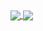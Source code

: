 <a href="https://github.com/anuraghazra/github-readme-stats">
  <img align="center" src="https://github-readme-stats.vercel.app/api?username=joshua-marcus&count_private=true&show_icons=true&include_all_commits=true&hide_border=true&hide_title=true&hide=issues,contribs,prs" />
</a>
<a href="https://github.com/anuraghazra/github-readme-stats">
  <img align="center" src="https://github-readme-stats.vercel.app/api/top-langs/?username=joshua-marcus&langs_count=4&hide_title=true&hide_border=true" />
</a>
